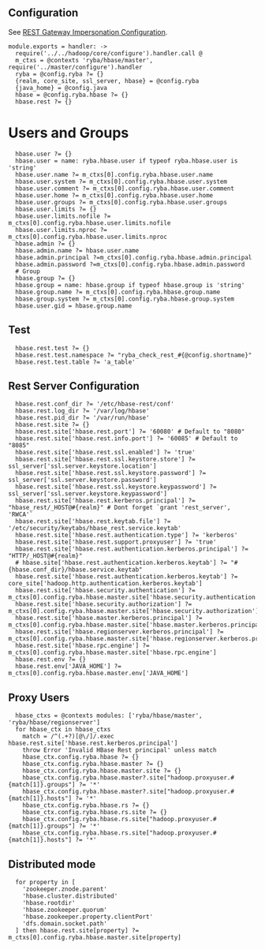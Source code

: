 

## Configuration

See [REST Gateway Impersonation Configuration][impersonation].

[impersonation]: http://hbase.apache.org/book.html#security.rest.gateway

    module.exports = handler: ->
      require('../../hadoop/core/configure').handler.call @
      m_ctxs = @contexts 'ryba/hbase/master', require('../master/configure').handler
      ryba = @config.ryba ?= {}
      {realm, core_site, ssl_server, hbase} = @config.ryba
      {java_home} = @config.java
      hbase = @config.ryba.hbase ?= {}
      hbase.rest ?= {}

# Users and Groups

      hbase.user ?= {}
      hbase.user = name: ryba.hbase.user if typeof ryba.hbase.user is 'string'
      hbase.user.name ?= m_ctxs[0].config.ryba.hbase.user.name
      hbase.user.system ?= m_ctxs[0].config.ryba.hbase.user.system
      hbase.user.comment ?= m_ctxs[0].config.ryba.hbase.user.comment
      hbase.user.home ?= m_ctxs[0].config.ryba.hbase.user.home
      hbase.user.groups ?= m_ctxs[0].config.ryba.hbase.user.groups
      hbase.user.limits ?= {}
      hbase.user.limits.nofile ?= m_ctxs[0].config.ryba.hbase.user.limits.nofile
      hbase.user.limits.nproc ?= m_ctxs[0].config.ryba.hbase.user.limits.nproc
      hbase.admin ?= {}
      hbase.admin.name ?= hbase.user.name
      hbase.admin.principal ?=m_ctxs[0].config.ryba.hbase.admin.principal
      hbase.admin.password ?=m_ctxs[0].config.ryba.hbase.admin.password
      # Group
      hbase.group ?= {}
      hbase.group = name: hbase.group if typeof hbase.group is 'string'
      hbase.group.name ?= m_ctxs[0].config.ryba.hbase.group.name
      hbase.group.system ?= m_ctxs[0].config.ryba.hbase.group.system
      hbase.user.gid = hbase.group.name

## Test

      hbase.rest.test ?= {}
      hbase.rest.test.namespace ?= "ryba_check_rest_#{@config.shortname}"
      hbase.rest.test.table ?= 'a_table'

## Rest Server Configuration

      hbase.rest.conf_dir ?= '/etc/hbase-rest/conf'
      hbase.rest.log_dir ?= '/var/log/hbase'
      hbase.rest.pid_dir ?= '/var/run/hbase'
      hbase.rest.site ?= {}
      hbase.rest.site['hbase.rest.port'] ?= '60080' # Default to "8080"
      hbase.rest.site['hbase.rest.info.port'] ?= '60085' # Default to "8085"
      hbase.rest.site['hbase.rest.ssl.enabled'] ?= 'true'
      hbase.rest.site['hbase.rest.ssl.keystore.store'] ?= ssl_server['ssl.server.keystore.location']
      hbase.rest.site['hbase.rest.ssl.keystore.password'] ?= ssl_server['ssl.server.keystore.password']
      hbase.rest.site['hbase.rest.ssl.keystore.keypassword'] ?= ssl_server['ssl.server.keystore.keypassword']
      hbase.rest.site['hbase.rest.kerberos.principal'] ?= "hbase_rest/_HOST@#{realm}" # Dont forget `grant 'rest_server', 'RWCA'`
      hbase.rest.site['hbase.rest.keytab.file'] ?= '/etc/security/keytabs/hbase_rest.service.keytab'
      hbase.rest.site['hbase.rest.authentication.type'] ?= 'kerberos'
      hbase.rest.site['hbase.rest.support.proxyuser'] ?= 'true'
      hbase.rest.site['hbase.rest.authentication.kerberos.principal'] ?= "HTTP/_HOST@#{realm}"
      # hbase.site['hbase.rest.authentication.kerberos.keytab'] ?= "#{hbase.conf_dir}/hbase.service.keytab"
      hbase.rest.site['hbase.rest.authentication.kerberos.keytab'] ?= core_site['hadoop.http.authentication.kerberos.keytab']
      hbase.rest.site['hbase.security.authentication'] ?= m_ctxs[0].config.ryba.hbase.master.site['hbase.security.authentication']
      hbase.rest.site['hbase.security.authorization'] ?= m_ctxs[0].config.ryba.hbase.master.site['hbase.security.authorization']
      hbase.rest.site['hbase.master.kerberos.principal'] ?= m_ctxs[0].config.ryba.hbase.master.site['hbase.master.kerberos.principal']
      hbase.rest.site['hbase.regionserver.kerberos.principal'] ?= m_ctxs[0].config.ryba.hbase.master.site['hbase.regionserver.kerberos.principal']
      hbase.rest.site['hbase.rpc.engine'] ?= m_ctxs[0].config.ryba.hbase.master.site['hbase.rpc.engine']
      hbase.rest.env ?= {}
      hbase.rest.env['JAVA_HOME'] ?= m_ctxs[0].config.ryba.hbase.master.env['JAVA_HOME']

## Proxy Users

      hbase_ctxs = @contexts modules: ['ryba/hbase/master', 'ryba/hbase/regionserver']
      for hbase_ctx in hbase_ctxs
        match = /^(.+?)[@\/]/.exec hbase.rest.site['hbase.rest.kerberos.principal']
        throw Error 'Invalid HBase Rest principal' unless match
        hbase_ctx.config.ryba.hbase ?= {}
        hbase_ctx.config.ryba.hbase.master ?= {}
        hbase_ctx.config.ryba.hbase.master.site ?= {}
        hbase_ctx.config.ryba.hbase.master?.site["hadoop.proxyuser.#{match[1]}.groups"] ?= '*'
        hbase_ctx.config.ryba.hbase.master?.site["hadoop.proxyuser.#{match[1]}.hosts"] ?= '*'
        hbase_ctx.config.ryba.hbase.rs ?= {}
        hbase_ctx.config.ryba.hbase.rs.site ?= {}
        hbase_ctx.config.ryba.hbase.rs.site["hadoop.proxyuser.#{match[1]}.groups"] ?= '*'
        hbase_ctx.config.ryba.hbase.rs.site["hadoop.proxyuser.#{match[1]}.hosts"] ?= '*'

## Distributed mode

      for property in [
        'zookeeper.znode.parent'
        'hbase.cluster.distributed'
        'hbase.rootdir'
        'hbase.zookeeper.quorum'
        'hbase.zookeeper.property.clientPort'
        'dfs.domain.socket.path'
      ] then hbase.rest.site[property] ?= m_ctxs[0].config.ryba.hbase.master.site[property]
